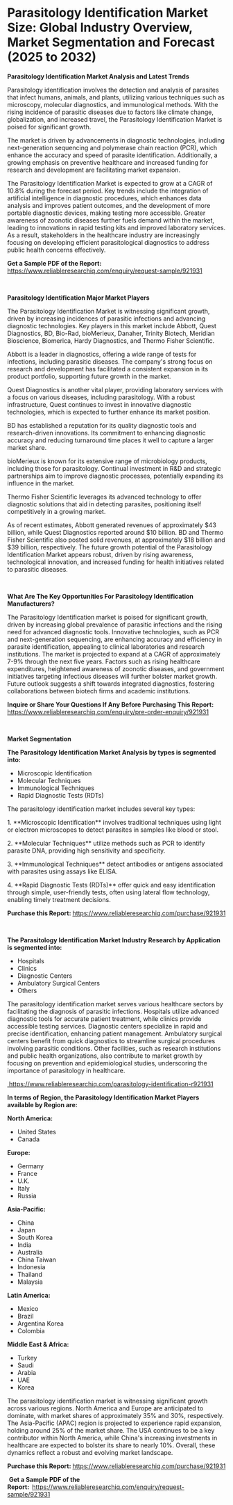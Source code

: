 <p><h1>Parasitology Identification Market Size: Global Industry Overview, Market Segmentation and Forecast (2025 to 2032)</h1></p><p><strong>Parasitology Identification Market Analysis and Latest Trends</strong></p>
<p><p>Parasitology identification involves the detection and analysis of parasites that infect humans, animals, and plants, utilizing various techniques such as microscopy, molecular diagnostics, and immunological methods. With the rising incidence of parasitic diseases due to factors like climate change, globalization, and increased travel, the Parasitology Identification Market is poised for significant growth. </p><p>The market is driven by advancements in diagnostic technologies, including next-generation sequencing and polymerase chain reaction (PCR), which enhance the accuracy and speed of parasite identification. Additionally, a growing emphasis on preventive healthcare and increased funding for research and development are facilitating market expansion. </p><p>The Parasitology Identification Market is expected to grow at a CAGR of 10.8% during the forecast period. Key trends include the integration of artificial intelligence in diagnostic procedures, which enhances data analysis and improves patient outcomes, and the development of more portable diagnostic devices, making testing more accessible. Greater awareness of zoonotic diseases further fuels demand within the market, leading to innovations in rapid testing kits and improved laboratory services. As a result, stakeholders in the healthcare industry are increasingly focusing on developing efficient parasitological diagnostics to address public health concerns effectively.</p></p>
<p><strong>Get a Sample PDF of the Report:&nbsp;</strong> <a href="https://www.reliableresearchiq.com/enquiry/request-sample/921931?utm_campaign=2955&utm_medium=2&utm_source=Github&utm_content=ia&utm_term=18042025&utm_id=parasitology-identification">https://www.reliableresearchiq.com/enquiry/request-sample/921931</a></p>
<p>&nbsp;</p>
<p><strong>Parasitology Identification Major Market Players</strong></p>
<p><p>The Parasitology Identification Market is witnessing significant growth, driven by increasing incidences of parasitic infections and advancing diagnostic technologies. Key players in this market include Abbott, Quest Diagnostics, BD, Bio-Rad, bioMerieux, Danaher, Trinity Biotech, Meridian Bioscience, Biomerica, Hardy Diagnostics, and Thermo Fisher Scientific.</p><p>Abbott is a leader in diagnostics, offering a wide range of tests for infections, including parasitic diseases. The company's strong focus on research and development has facilitated a consistent expansion in its product portfolio, supporting future growth in the market.</p><p>Quest Diagnostics is another vital player, providing laboratory services with a focus on various diseases, including parasitology. With a robust infrastructure, Quest continues to invest in innovative diagnostic technologies, which is expected to further enhance its market position.</p><p>BD has established a reputation for its quality diagnostic tools and research-driven innovations. Its commitment to enhancing diagnostic accuracy and reducing turnaround time places it well to capture a larger market share.</p><p>bioMerieux is known for its extensive range of microbiology products, including those for parasitology. Continual investment in R&D and strategic partnerships aim to improve diagnostic processes, potentially expanding its influence in the market.</p><p>Thermo Fisher Scientific leverages its advanced technology to offer diagnostic solutions that aid in detecting parasites, positioning itself competitively in a growing market.</p><p>As of recent estimates, Abbott generated revenues of approximately $43 billion, while Quest Diagnostics reported around $10 billion. BD and Thermo Fisher Scientific also posted solid revenues, at approximately $18 billion and $39 billion, respectively. The future growth potential of the Parasitology Identification Market appears robust, driven by rising awareness, technological innovation, and increased funding for health initiatives related to parasitic diseases.</p></p>
<p>&nbsp;</p>
<p><strong>What Are The Key Opportunities For Parasitology Identification Manufacturers?</strong></p>
<p><p>The Parasitology Identification market is poised for significant growth, driven by increasing global prevalence of parasitic infections and the rising need for advanced diagnostic tools. Innovative technologies, such as PCR and next-generation sequencing, are enhancing accuracy and efficiency in parasite identification, appealing to clinical laboratories and research institutions. The market is projected to expand at a CAGR of approximately 7-9% through the next five years. Factors such as rising healthcare expenditures, heightened awareness of zoonotic diseases, and government initiatives targeting infectious diseases will further bolster market growth. Future outlook suggests a shift towards integrated diagnostics, fostering collaborations between biotech firms and academic institutions.</p></p>
<p><strong>Inquire or Share Your Questions If Any Before Purchasing This Report:</strong> <a href="https://www.reliableresearchiq.com/enquiry/pre-order-enquiry/921931?utm_campaign=2955&utm_medium=2&utm_source=Github&utm_content=ia&utm_term=18042025&utm_id=parasitology-identification">https://www.reliableresearchiq.com/enquiry/pre-order-enquiry/921931</a></p>
<p>&nbsp;</p>
<p><strong>Market Segmentation</strong></p>
<p><strong>The Parasitology Identification Market Analysis by types is segmented into:</strong></p>
<p><ul><li>Microscopic Identification</li><li>Molecular Techniques</li><li>Immunological Techniques</li><li>Rapid Diagnostic Tests (RDTs)</li></ul></p>
<p><p>The parasitology identification market includes several key types: </p><p>1. **Microscopic Identification** involves traditional techniques using light or electron microscopes to detect parasites in samples like blood or stool. </p><p>2. **Molecular Techniques** utilize methods such as PCR to identify parasite DNA, providing high sensitivity and specificity.</p><p>3. **Immunological Techniques** detect antibodies or antigens associated with parasites using assays like ELISA.</p><p>4. **Rapid Diagnostic Tests (RDTs)** offer quick and easy identification through simple, user-friendly tests, often using lateral flow technology, enabling timely treatment decisions.</p></p>
<p><strong>Purchase this Report:&nbsp;</strong><a href="https://www.reliableresearchiq.com/purchase/921931?utm_campaign=2955&utm_medium=2&utm_source=Github&utm_content=ia&utm_term=18042025&utm_id=parasitology-identification">https://www.reliableresearchiq.com/purchase/921931</a></p>
<p>&nbsp;</p>
<p><strong>The Parasitology Identification Market Industry Research by Application is segmented into:</strong></p>
<p><ul><li>Hospitals</li><li>Clinics</li><li>Diagnostic Centers</li><li>Ambulatory Surgical Centers</li><li>Others</li></ul></p>
<p><p>The parasitology identification market serves various healthcare sectors by facilitating the diagnosis of parasitic infections. Hospitals utilize advanced diagnostic tools for accurate patient treatment, while clinics provide accessible testing services. Diagnostic centers specialize in rapid and precise identification, enhancing patient management. Ambulatory surgical centers benefit from quick diagnostics to streamline surgical procedures involving parasitic conditions. Other facilities, such as research institutions and public health organizations, also contribute to market growth by focusing on prevention and epidemiological studies, underscoring the importance of parasitology in healthcare.</p></p>
<p><a href="https://www.reliableresearchiq.com/parasitology-identification-r921931?utm_campaign=2955&utm_medium=2&utm_source=Github&utm_content=ia&utm_term=18042025&utm_id=parasitology-identification">&nbsp;https://www.reliableresearchiq.com/parasitology-identification-r921931</a></p>
<p><strong>In terms of Region, the Parasitology Identification Market Players available by Region are:</strong></p>
<p>
    <p> <strong> North America: </strong>
        <ul>
            <li>United States</li>
            <li>Canada</li>
        </ul>
        </p> 
    <p> <strong> Europe: </strong>
        <ul>
            <li>Germany</li>
            <li>France</li>
            <li>U.K.</li>
            <li>Italy</li>
            <li>Russia</li>
        </ul>
        </p> 
    <p> <strong> Asia-Pacific: </strong>
        <ul>
            <li>China</li>
            <li>Japan</li>
            <li>South Korea</li>
            <li>India</li>
            <li>Australia</li>
            <li>China Taiwan</li>
            <li>Indonesia</li>
            <li>Thailand</li>
            <li>Malaysia</li>
        </ul>
        </p> 
    <p> <strong> Latin America: </strong>
        <ul>
            <li>Mexico</li>
            <li>Brazil</li>
            <li>Argentina Korea</li>
            <li>Colombia</li>
        </ul>
        </p> 
    <p> <strong> Middle East & Africa: </strong>
        <ul>
            <li>Turkey</li>
            <li>Saudi</li>
            <li>Arabia</li>
            <li>UAE</li>
            <li>Korea</li>
        </ul>
    </p>
    </p>
<p><p>The parasitology identification market is witnessing significant growth across various regions. North America and Europe are anticipated to dominate, with market shares of approximately 35% and 30%, respectively. The Asia-Pacific (APAC) region is projected to experience rapid expansion, holding around 25% of the market share. The USA continues to be a key contributor within North America, while China's increasing investments in healthcare are expected to bolster its share to nearly 10%. Overall, these dynamics reflect a robust and evolving market landscape.</p></p>
<p><strong>Purchase this Report: </strong><a href="https://www.reliableresearchiq.com/purchase/921931?utm_campaign=2955&utm_medium=2&utm_source=Github&utm_content=ia&utm_term=18042025&utm_id=parasitology-identification">https://www.reliableresearchiq.com/purchase/921931</a></p>
<p>&nbsp;<strong>Get a Sample PDF of the Report:&nbsp;&nbsp;</strong><a href="https://www.reliableresearchiq.com/enquiry/request-sample/921931?utm_campaign=2955&utm_medium=2&utm_source=Github&utm_content=ia&utm_term=18042025&utm_id=parasitology-identification">https://www.reliableresearchiq.com/enquiry/request-sample/921931</a></p>
<p><strong></strong></p>
<p><p></p><p></p><p></p></p>